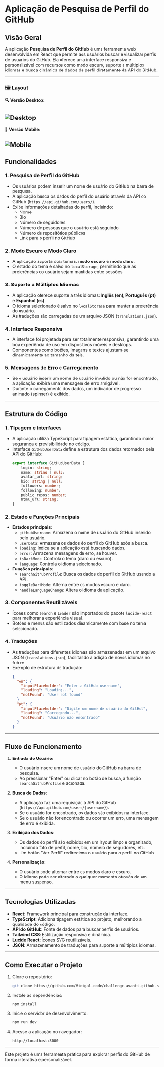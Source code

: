 # Aplicação de Pesquisa de Perfil do GitHub

## Visão Geral

A aplicação **Pesquisa de Perfil do GitHub** é uma ferramenta web desenvolvida em React que permite aos usuários buscar e visualizar perfis de usuários do GitHub. Ela oferece uma interface responsiva e personalizável com recursos como modo escuro, suporte a múltiplos idiomas e busca dinâmica de dados de perfil diretamente da API do GitHub.

---

### 🖼️ Layout

**🔍 Versão Desktop:**

![Desktop](https://github.com/Vidigal-code/challenge-avanti-github-s/blob/main/public/example/Desing-Avanti-Desktop.gif?raw=true)
---

**📱 Versão Mobile:**

![Mobile](https://github.com/Vidigal-code/challenge-avanti-github-s/blob/main/public/example/Desing-Avanti-Mobile.gif?raw=true)
---

## Funcionalidades

### 1. **Pesquisa de Perfil do GitHub**
- Os usuários podem inserir um nome de usuário do GitHub na barra de pesquisa.
- A aplicação busca os dados do perfil do usuário através da API do GitHub (`https://api.github.com/users/`).
- Exibe informações detalhadas do perfil, incluindo:
    - Nome
    - Bio
    - Número de seguidores
    - Número de pessoas que o usuário está seguindo
    - Número de repositórios públicos
    - Link para o perfil no GitHub

### 2. **Modo Escuro e Modo Claro**
- A aplicação suporta dois temas: **modo escuro** e **modo claro**.
- O estado do tema é salvo no `localStorage`, permitindo que as preferências do usuário sejam mantidas entre sessões.

### 3. **Suporte a Múltiplos Idiomas**
- A aplicação oferece suporte a três idiomas: **Inglês (en)**, **Português (pt)** e **Espanhol (es)**.
- O idioma selecionado é salvo no `localStorage` para manter a preferência do usuário.
- As traduções são carregadas de um arquivo JSON (`translations.json`).

### 4. **Interface Responsiva**
- A interface foi projetada para ser totalmente responsiva, garantindo uma boa experiência de uso em dispositivos móveis e desktops.
- Componentes como botões, imagens e textos ajustam-se dinamicamente ao tamanho da tela.

### 5. **Mensagens de Erro e Carregamento**
- Se o usuário inserir um nome de usuário inválido ou não for encontrado, a aplicação exibirá uma mensagem de erro amigável.
- Durante o carregamento dos dados, um indicador de progresso animado (spinner) é exibido.

---

## Estrutura do Código

### 1. **Tipagem e Interfaces**
- A aplicação utiliza TypeScript para tipagem estática, garantindo maior segurança e previsibilidade no código.
- Interface `GitHubUserData` define a estrutura dos dados retornados pela API do GitHub:
  ```typescript
  export interface GitHubUserData {
      login: string;
      name: string | null;
      avatar_url: string;
      bio: string | null;
      followers: number;
      following: number;
      public_repos: number;
      html_url: string;
  }
  ```

### 2. **Estado e Funções Principais**
- **Estados principais**:
    - `githubUsername`: Armazena o nome de usuário do GitHub inserido pelo usuário.
    - `userData`: Armazena os dados do perfil do GitHub após a busca.
    - `loading`: Indica se a aplicação está buscando dados.
    - `error`: Armazena mensagens de erro, se houver.
    - `isDarkMode`: Controla o tema (claro ou escuro).
    - `language`: Controla o idioma selecionado.
- **Funções principais**:
    - `searchGithubProfile`: Busca os dados do perfil do GitHub usando a API.
    - `toggleDarkMode`: Alterna entre os modos escuro e claro.
    - `handleLanguageChange`: Altera o idioma da aplicação.

### 3. **Componentes Reutilizáveis**
- Ícones como `Search` e `Loader` são importados do pacote `lucide-react` para melhorar a experiência visual.
- Botões e menus são estilizados dinamicamente com base no tema selecionado.

### 4. **Traduções**
- As traduções para diferentes idiomas são armazenadas em um arquivo JSON (`translations.json`), facilitando a adição de novos idiomas no futuro.
- Exemplo de estrutura de tradução:
  ```json
  {
    "en": {
      "inputPlaceholder": "Enter a GitHub username",
      "loading": "Loading...",
      "notFound": "User not found"
    },
    "pt": {
      "inputPlaceholder": "Digite um nome de usuário do GitHub",
      "loading": "Carregando...",
      "notFound": "Usuário não encontrado"
    }
  }
  ```

---

## Fluxo de Funcionamento

1. **Entrada do Usuário**:
    - O usuário insere um nome de usuário do GitHub na barra de pesquisa.
    - Ao pressionar "Enter" ou clicar no botão de busca, a função `searchGithubProfile` é acionada.

2. **Busca de Dados**:
    - A aplicação faz uma requisição à API do GitHub (`https://api.github.com/users/{username}`).
    - Se o usuário for encontrado, os dados são exibidos na interface.
    - Se o usuário não for encontrado ou ocorrer um erro, uma mensagem de erro é exibida.

3. **Exibição dos Dados**:
    - Os dados do perfil são exibidos em um layout limpo e organizado, incluindo foto de perfil, nome, bio, número de seguidores, etc.
    - Um botão "Ver Perfil" redireciona o usuário para o perfil no GitHub.

4. **Personalização**:
    - O usuário pode alternar entre os modos claro e escuro.
    - O idioma pode ser alterado a qualquer momento através de um menu suspenso.

---

## Tecnologias Utilizadas

- **React**: Framework principal para construção da interface.
- **TypeScript**: Adiciona tipagem estática ao projeto, melhorando a qualidade do código.
- **API do GitHub**: Fonte de dados para buscar perfis de usuários.
- **Tailwind CSS**: Estilização responsiva e dinâmica.
- **Lucide React**: Ícones SVG reutilizáveis.
- **JSON**: Armazenamento de traduções para suporte a múltiplos idiomas.

---

## Como Executar o Projeto

1. Clone o repositório:
   ```bash
   git clone https://github.com/Vidigal-code/challenge-avanti-github-s
   ```

2. Instale as dependências:
   ```bash
   npm install
   ```

3. Inicie o servidor de desenvolvimento:
   ```bash
   npm run dev
   ```

4. Acesse a aplicação no navegador:
   ```
   http://localhost:3000
   ```

---

Este projeto é uma ferramenta prática para explorar perfis do GitHub de forma interativa e personalizável.
